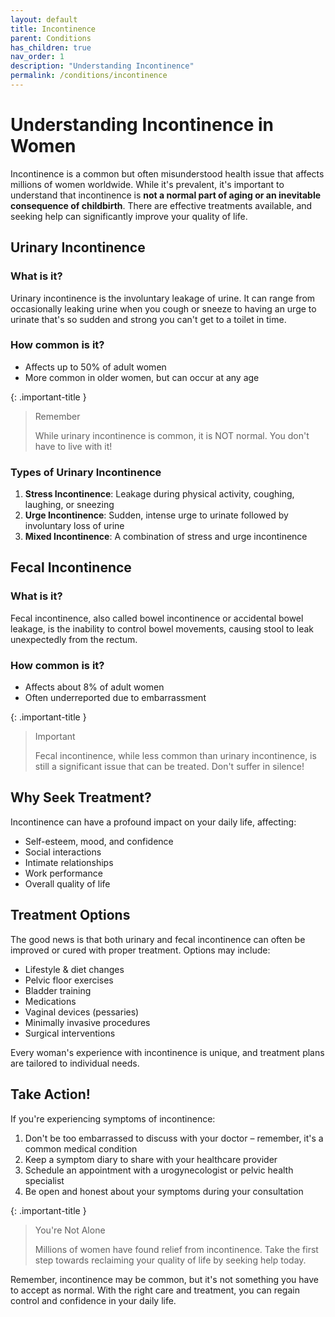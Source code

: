 ```yaml
---
layout: default
title: Incontinence
parent: Conditions
has_children: true
nav_order: 1
description: "Understanding Incontinence"
permalink: /conditions/incontinence
---
```


# Understanding Incontinence in Women

Incontinence is a common but often misunderstood health issue that affects millions of women worldwide. While it's prevalent, it's important to understand that incontinence is **not a normal part of aging or an inevitable consequence of childbirth**. There are effective treatments available, and seeking help can significantly improve your quality of life.

## Urinary Incontinence

### What is it?
Urinary incontinence is the involuntary leakage of urine. It can range from occasionally leaking urine when you cough or sneeze to having an urge to urinate that's so sudden and strong you can't get to a toilet in time.

### How common is it?
* Affects up to 50% of adult women
* More common in older women, but can occur at any age

{: .important-title }
> Remember
> 
> While urinary incontinence is common, it is NOT normal. You don't have to live with it!

### Types of Urinary Incontinence
1. **Stress Incontinence**: Leakage during physical activity, coughing, laughing, or sneezing
2. **Urge Incontinence**: Sudden, intense urge to urinate followed by involuntary loss of urine
3. **Mixed Incontinence**: A combination of stress and urge incontinence

## Fecal Incontinence

### What is it?
Fecal incontinence, also called bowel incontinence or accidental bowel leakage, is the inability to control bowel movements, causing stool to leak unexpectedly from the rectum.

### How common is it?
* Affects about 8% of adult women
* Often underreported due to embarrassment

{: .important-title }
> Important 
>
> Fecal incontinence, while less common than urinary incontinence, is still a significant issue that can be treated. Don't suffer in silence!

## Why Seek Treatment?

Incontinence can have a profound impact on your daily life, affecting:
* Self-esteem, mood, and confidence
* Social interactions
* Intimate relationships
* Work performance
* Overall quality of life

## Treatment Options

The good news is that both urinary and fecal incontinence can often be improved or cured with proper treatment. Options may include:

* Lifestyle & diet changes
* Pelvic floor exercises
* Bladder training
* Medications
* Vaginal devices (pessaries)
* Minimally invasive procedures
* Surgical interventions

Every woman's experience with incontinence is unique, and treatment plans are tailored to individual needs.

## Take Action!

If you're experiencing symptoms of incontinence:

1. Don't be too embarrassed to discuss with your doctor – remember, it's a common medical condition
2. Keep a symptom diary to share with your healthcare provider
3. Schedule an appointment with a urogynecologist or pelvic health specialist
4. Be open and honest about your symptoms during your consultation

{: .important-title }

> You're Not Alone
> 
> Millions of women have found relief from incontinence. Take the first step towards reclaiming your quality of life by seeking help today.

Remember, incontinence may be common, but it's not something you have to accept as normal. With the right care and treatment, you can regain control and confidence in your daily life.